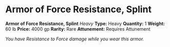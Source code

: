# Armor of Force Resistance, Splint

**Armor of Force Resistance, Splint**
_Heavy_
**Type:** Heavy
**Quantity:** 1
**Weight:** 60 lb
**Price:** 4000 gp
**Rarity:** Rare
**Attunement:** Requires Attunement

*You have Resistance to Force damage while you wear this armor.*